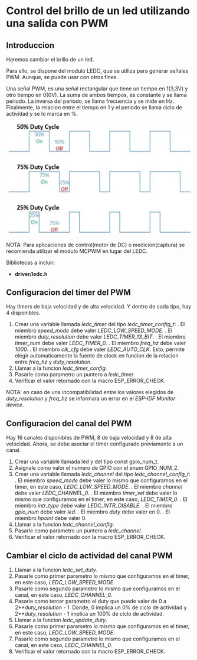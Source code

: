 # Control del brillo de un led utilizando una salida con PWM

## Introduccion

Haremos cambiar el brillo de un led.

Para ello, se dispone del modulo LEDC, que se utiliza para generar señales PWM. Aunque, se puede usar con otros fines.

Una señal PWM, es una señal rectangular que tiene un tiempo en 1(3,3V) y otro tiempo en 0(0V). La suma de ambos tiempos, es constante y se llama periodo. La inversa del periodo, se llama frecuencia y se mide en Hz. Finalmente, la relacion entre el tiempo en 1 y el periodo se llama ciclo de actividad y se lo marca en %.

![Señal PWM](/ej14-pwm-led/pwm.png "Señal PWM")

NOTA: Para aplicaciones de control(motor de DC) o medicion(captura) se recomienda utilizar el modulo MCPWM en lugar del LEDC.

Bibliotecas a incluir:

- **driver/ledc.h**

## Configuracion del timer del PWM

Hay timers de baja velocidad y de alta velocidad. Y dentro de cada tipo, hay 4 disponibles.

1. Crear una variable llamada _ledc_timer_ del tipo _ledc_timer_config_t_:
   . El miembro _speed_mode_ debe valer _LEDC_LOW_SPEED_MODE_.
   . El miembro _duty_resolution_ debe valer _LEDC_TIMER_13_BIT_.
   . El miembro _timer_num_ debe valer _LEDC_TIMER_0_.
   . El miembro _freq_hz_ debe valer _1000_.
   . El miembro _clk_cfg_ debe valer _LEDC_AUTO_CLK_. Esto, permite elegir automaticamente la fuente de clock en funcion de la relacion entre _freq_hz_ y _duty_resolution_.
2. Llamar a la funcion _ledc_timer_config_.
3. Pasarle como parametro un puntero a _ledc_timer_.
4. Verificar el valor retornado con la macro ESP_ERROR_CHECK.

NOTA: en caso de una incompatibilidad entre los valores elegidos de _duty_resolution_ y _freq_hz_ se informara un error en el _ESP-IDF Monitor device_.

## Configuracion del canal del PWM

Hay 16 canales disponibles de PWM, 8 de baja velocidad y 8 de alta velocidad. Ahora, se debe asociar el timer configurado previamente a un canal.

1. Crear una variable llamada led y del tipo const gpio_num_t.
2. Asignale como valor el numero de GPIO con el enum GPIO_NUM_2.
3. Crear una variable llamada _ledc_channel_ del tipo _ledc_channel_config_t_:
   . El miembro _speed_mode_ debe valer lo mismo que configuramos en el timer, en este caso, _LEDC_LOW_SPEED_MODE_.
   . El miembre _channel_ debe valer _LEDC_CHANNEL_0_.
   . El miembro _timer_sel_ debe valer lo mismo que configuramos en el timer, en este caso, _LEDC_TIMER_0_.
   . El miembro _intr_type_ debe valer _LEDC_INTR_DISABLE_.
   . El miembro _gpio_num_ debe valer _led_.
   . El miembro _duty_ debe valer en 0.
   . El miembro _hpoint_ debe valer 0.
4. Llamar a la funcion _ledc_channel_config_.
5. Pasarle como parametro un puntero a _ledc_channel_.
6. Verificar el valor retornado con la macro ESP_ERROR_CHECK.

## Cambiar el ciclo de actividad del canal PWM

1. Llamar a la funcion _ledc_set_duty_.
2. Pasarle como primer parametro lo mismo que configuramos en el timer, en este caso, _LEDC_LOW_SPEED_MODE_.
3. Pasarle como segundo parametro lo mismo que configuramos en el canal, en este caso, _LEDC_CHANNEL_0_.
4. Pasarle como tercer parametro el duty que puede valer de 0 a 2\*\*_duty_resolution_ - 1. Donde, 0 implica un 0% de ciclo de actividad y 2\*\*_duty_resolution_ - 1 implica un 100% de ciclo de actividad.
5. Llamar a la funcion _ledc_update_duty_.
6. Pasarle como primer parametro lo mismo que configuramos en el timer, en este caso, _LEDC_LOW_SPEED_MODE_.
7. Pasarle como segundo parametro lo mismo que configuramos en el canal, en este caso, _LEDC_CHANNEL_0_.
8. Verificar el valor retornado con la macro ESP_ERROR_CHECK.
